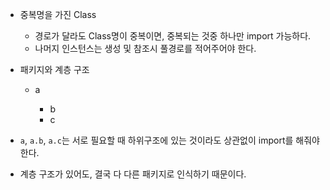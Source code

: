 - 중복명을 가진 Class
  * 경로가 달라도 Class명이 중복이면, 중복되는 것중 하나만 import 가능하다.
  * 나머지 인스턴스는 생성 및 참조시 풀경로를 적어주어야 한다.

- 패키지와 계층 구조
  -  a
  
      - b
      - c
 - `a`, `a.b`, `a.c`는 서로 필요할 때 하위구조에 있는 것이라도 상관없이 import를 해줘야 한다.
 - 계층 구조가 있어도, 결국 다 다른 패키지로 인식하기 때문이다.